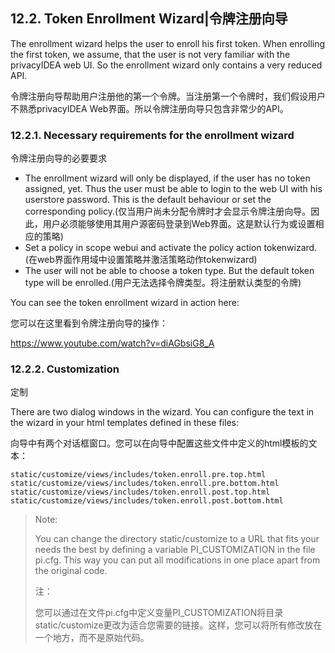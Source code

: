 ## 12.2. Token Enrollment Wizard|令牌注册向导

The enrollment wizard helps the user to enroll his first token. When enrolling the first token, we assume, that the user is not very familiar with the privacyIDEA web UI. So the enrollment wizard only contains a very reduced API.

令牌注册向导帮助用户注册他的第一个令牌。当注册第一个令牌时，我们假设用户不熟悉privacyIDEA Web界面。所以令牌注册向导只包含非常少的API。

### 12.2.1. Necessary requirements for the enrollment wizard

令牌注册向导的必要要求

* The enrollment wizard will only be displayed, if the user has no token assigned, yet. Thus the user must be able to login to the web UI with his userstore password. This is the default behaviour or set the corresponding policy.(仅当用户尚未分配令牌时才会显示令牌注册向导。因此，用户必须能够使用其用户源密码登录到Web界面。这是默认行为或设置相应的策略)
* Set a policy in scope webui and activate the policy action tokenwizard.(在web界面作用域中设置策略并激活策略动作tokenwizard)
* The user will not be able to choose a token type. But the default token type will be enrolled.(用户无法选择令牌类型。将注册默认类型的令牌)

You can see the token enrollment wizard in action here:

您可以在这里看到令牌注册向导的操作：

<https://www.youtube.com/watch?v=diAGbsiG8_A>

### 12.2.2. Customization

定制

There are two dialog windows in the wizard. You can configure the text in the wizard in your html templates defined in these files:

向导中有两个对话框窗口。您可以在向导中配置这些文件中定义的html模板的文本：

```
static/customize/views/includes/token.enroll.pre.top.html
static/customize/views/includes/token.enroll.pre.bottom.html
static/customize/views/includes/token.enroll.post.top.html
static/customize/views/includes/token.enroll.post.bottom.html
```

> Note:
> 
> You can change the directory static/customize to a URL that fits your needs the best by defining a variable PI_CUSTOMIZATION in the file pi.cfg. This way you can put all modifications in one place apart from the original code.
> 
> 注：
> 
> 您可以通过在文件pi.cfg中定义变量PI_CUSTOMIZATION将目录static/customize更改为适合您需要的链接。这样，您可以将所有修改放在一个地方，而不是原始代码。
